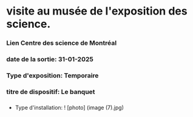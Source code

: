 # visite au musée de l'exposition des science.
### Lien Centre des science de Montréal
### date de la sortie: 31-01-2025
### Type d'exposition: Temporaire
### titre de dispositif: Le banquet 
###
###


- Type d'installation: 
! [photo] (image (7).jpg)
